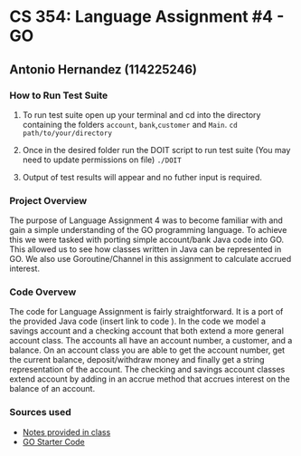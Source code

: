 # CS 354: Language Assignment #4 - GO

## Antonio Hernandez (114225246)

### How to Run Test Suite
1. To run test suite open up your terminal and cd into the directory containing the folders `account`, `bank`,`customer` and `Main`.
    `cd path/to/your/directory`

2. Once in the desired folder run the DOIT script to run test suite (You may need to update permissions on file)
    `./DOIT`

3. Output of test results will appear and no futher input is required.

### Project Overview
The purpose of Language Assignment 4 was to become familiar with and gain a simple understanding of the GO programming language. To achieve this we were tasked with porting simple account/bank Java code into GO. This allowed us to see how classes written in Java can be represented in GO. We also use Goroutine/Channel in this assignment to calculate accrued interest.

### Code Overvew
The code for Language Assignment is fairly straightforward. It is a port of the provided Java code (insert link to code ). In the code we model a savings account and a checking account that both extend a more general account class. The accounts all have an account number, a customer, and a balance. On an account class you are able to get the account number, get the current balance, deposit/withdraw money and finally get a string representation of the account. The checking and savings account classes extend account by adding in an accrue method that accrues interest on the balance of an account.


### Sources used

- [Notes provided in class](https://github.com/BoiseState/CS354-resources/tree/master/buff/classes/354/pub)
- [GO Starter Code](https://github.com/BoiseState/CS354-resources/tree/master/buff/classes/354/pub/la4)